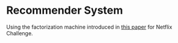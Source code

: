 # Recommender System

Using the factorization machine introduced in [this paper](https://www.csie.ntu.edu.tw/~b97053/paper/Rendle2010FM.pdf) for Netflix Challenge.
